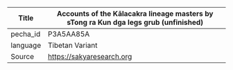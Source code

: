|Title | Accounts of the Kālacakra lineage masters by sTong ra Kun dga legs grub (unfinished) 
| --- | --- 
|pecha_id | P3A5AA85A
|language | Tibetan Variant
|Source | https://sakyaresearch.org